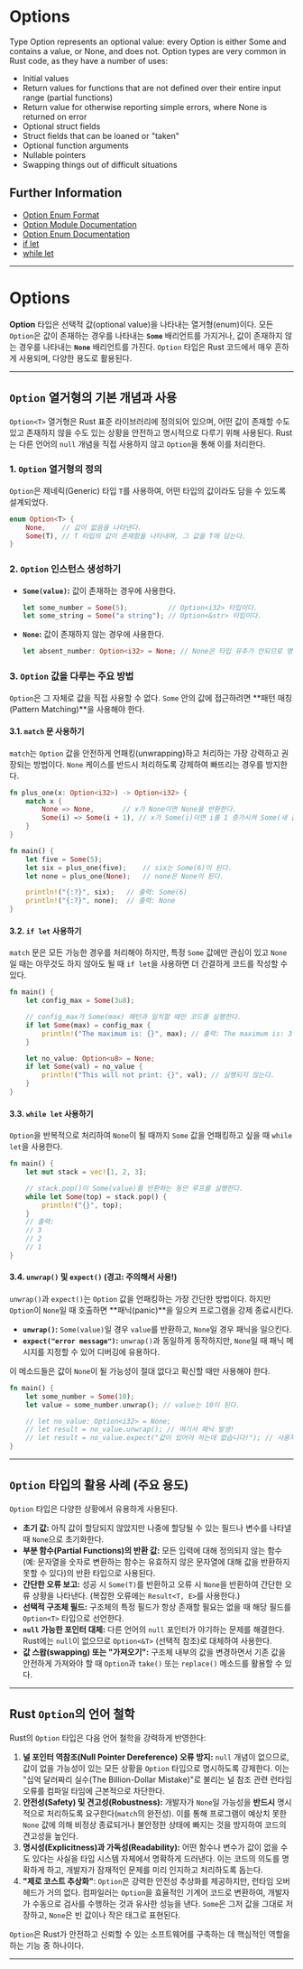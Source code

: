 # Options

Type Option represents an optional value: every Option is either Some and contains a value, or None, and does not.
Option types are very common in Rust code, as they have a number of uses:

- Initial values
- Return values for functions that are not defined over their entire input range (partial functions)
- Return value for otherwise reporting simple errors, where None is returned on error
- Optional struct fields
- Struct fields that can be loaned or "taken"
- Optional function arguments
- Nullable pointers
- Swapping things out of difficult situations

## Further Information

- [Option Enum Format](https://doc.rust-lang.org/book/ch10-01-syntax.html#in-enum-definitions)
- [Option Module Documentation](https://doc.rust-lang.org/std/option/)
- [Option Enum Documentation](https://doc.rust-lang.org/std/option/enum.Option.html)
- [if let](https://doc.rust-lang.org/rust-by-example/flow_control/if_let.html)
- [while let](https://doc.rust-lang.org/rust-by-example/flow_control/while_let.html)

---

# Options

**Option** 타입은 선택적 값(optional value)을 나타내는 열거형(enum)이다. 모든 `Option`은 값이 존재하는 경우를 나타내는 **`Some`** 배리언트를 가지거나, 값이 존재하지 않는 경우를 나타내는 **`None`** 배리언트를 가진다. `Option` 타입은 Rust 코드에서 매우 흔하게 사용되며, 다양한 용도로 활용된다.

---

## `Option` 열거형의 기본 개념과 사용

`Option<T>` 열거형은 Rust 표준 라이브러리에 정의되어 있으며, 어떤 값이 존재할 수도 있고 존재하지 않을 수도 있는 상황을 안전하고 명시적으로 다루기 위해 사용된다. Rust는 다른 언어의 `null` 개념을 직접 사용하지 않고 `Option`을 통해 이를 처리한다.

### 1\. `Option` 열거형의 정의

`Option`은 제네릭(Generic) 타입 `T`를 사용하여, 어떤 타입의 값이라도 담을 수 있도록 설계되었다.

```rust
enum Option<T> {
    None,    // 값이 없음을 나타낸다.
    Some(T), // T 타입의 값이 존재함을 나타내며, 그 값을 T에 담는다.
}
```

### 2\. `Option` 인스턴스 생성하기

- **`Some(value)`:** 값이 존재하는 경우에 사용한다.
  ```rust
  let some_number = Some(5);          // Option<i32> 타입이다.
  let some_string = Some("a string"); // Option<&str> 타입이다.
  ```
- **`None`:** 값이 존재하지 않는 경우에 사용한다.
  ```rust
  let absent_number: Option<i32> = None; // None은 타입 유추가 안되므로 명시해야 한다.
  ```

### 3\. `Option` 값을 다루는 주요 방법

`Option`은 그 자체로 값을 직접 사용할 수 없다. `Some` 안의 값에 접근하려면 \*\*패턴 매칭(Pattern Matching)\*\*을 사용해야 한다.

#### 3.1. `match` 문 사용하기

`match`는 `Option` 값을 안전하게 언패킹(unwrapping)하고 처리하는 가장 강력하고 권장되는 방법이다. `None` 케이스를 반드시 처리하도록 강제하여 빠뜨리는 경우를 방지한다.

```rust
fn plus_one(x: Option<i32>) -> Option<i32> {
    match x {
        None => None,       // x가 None이면 None을 반환한다.
        Some(i) => Some(i + 1), // x가 Some(i)이면 i를 1 증가시켜 Some(새 값)을 반환한다.
    }
}

fn main() {
    let five = Some(5);
    let six = plus_one(five);    // six는 Some(6)이 된다.
    let none = plus_one(None);   // none은 None이 된다.

    println!("{:?}", six);   // 출력: Some(6)
    println!("{:?}", none);  // 출력: None
}
```

#### 3.2. `if let` 사용하기

`match` 문은 모든 가능한 경우를 처리해야 하지만, 특정 `Some` 값에만 관심이 있고 `None`일 때는 아무것도 하지 않아도 될 때 `if let`을 사용하면 더 간결하게 코드를 작성할 수 있다.

```rust
fn main() {
    let config_max = Some(3u8);

    // config_max가 Some(max) 패턴과 일치할 때만 코드를 실행한다.
    if let Some(max) = config_max {
        println!("The maximum is: {}", max); // 출력: The maximum is: 3
    }

    let no_value: Option<u8> = None;
    if let Some(val) = no_value {
        println!("This will not print: {}", val); // 실행되지 않는다.
    }
}
```

#### 3.3. `while let` 사용하기

`Option`을 반복적으로 처리하여 `None`이 될 때까지 `Some` 값을 언패킹하고 싶을 때 `while let`을 사용한다.

```rust
fn main() {
    let mut stack = vec![1, 2, 3];

    // stack.pop()이 Some(value)를 반환하는 동안 루프를 실행한다.
    while let Some(top) = stack.pop() {
        println!("{}", top);
    }
    // 출력:
    // 3
    // 2
    // 1
}
```

#### 3.4. `unwrap()` 및 `expect()` (경고: 주의해서 사용\!)

`unwrap()`과 `expect()`는 `Option` 값을 언패킹하는 가장 간단한 방법이다. 하지만 `Option`이 `None`일 때 호출하면 \*\*패닉(panic)\*\*을 일으켜 프로그램을 강제 종료시킨다.

- **`unwrap()`:** `Some(value)`일 경우 `value`를 반환하고, `None`일 경우 패닉을 일으킨다.
- **`expect("error message")`:** `unwrap()`과 동일하게 동작하지만, `None`일 때 패닉 메시지를 지정할 수 있어 디버깅에 유용하다.

이 메소드들은 값이 `None`이 될 가능성이 절대 없다고 확신할 때만 사용해야 한다.

```rust
fn main() {
    let some_number = Some(10);
    let value = some_number.unwrap(); // value는 10이 된다.

    // let no_value: Option<i32> = None;
    // let result = no_value.unwrap(); // 여기서 패닉 발생!
    // let result = no_value.expect("값이 있어야 하는데 없습니다!"); // 사용자 정의 메시지와 함께 패닉 발생!
}
```

---

## `Option` 타입의 활용 사례 (주요 용도)

`Option` 타입은 다양한 상황에서 유용하게 사용된다.

- **초기 값:** 아직 값이 할당되지 않았지만 나중에 할당될 수 있는 필드나 변수를 나타낼 때 `None`으로 초기화한다.
- **부분 함수(Partial Functions)의 반환 값:** 모든 입력에 대해 정의되지 않는 함수(예: 문자열을 숫자로 변환하는 함수는 유효하지 않은 문자열에 대해 값을 반환하지 못할 수 있다)의 반환 타입으로 사용된다.
- **간단한 오류 보고:** 성공 시 `Some(T)`를 반환하고 오류 시 `None`을 반환하여 간단한 오류 상황을 나타낸다. (복잡한 오류에는 `Result<T, E>`를 사용한다.)
- **선택적 구조체 필드:** 구조체의 특정 필드가 항상 존재할 필요는 없을 때 해당 필드를 `Option<T>` 타입으로 선언한다.
- **`null` 가능한 포인터 대체:** 다른 언어의 `null` 포인터가 야기하는 문제를 해결한다. Rust에는 `null`이 없으므로 `Option<&T>` (선택적 참조)로 대체하여 사용한다.
- **값 스왑(swapping) 또는 "가져오기":** 구조체 내부의 값을 변경하면서 기존 값을 안전하게 가져와야 할 때 `Option`과 `take()` 또는 `replace()` 메소드를 활용할 수 있다.

---

## Rust `Option`의 언어 철학

Rust의 `Option` 타입은 다음 언어 철학을 강력하게 반영한다:

1.  **널 포인터 역참조(Null Pointer Dereference) 오류 방지:** `null` 개념이 없으므로, 값이 없을 가능성이 있는 모든 상황을 `Option` 타입으로 명시하도록 강제한다. 이는 "십억 달러짜리 실수(The Billion-Dollar Mistake)"로 불리는 널 참조 관련 런타임 오류를 컴파일 타임에 근본적으로 차단한다.
2.  **안전성(Safety) 및 견고성(Robustness):** 개발자가 `None`일 가능성을 **반드시** 명시적으로 처리하도록 요구한다(`match`의 완전성). 이를 통해 프로그램이 예상치 못한 `None` 값에 의해 비정상 종료되거나 불안정한 상태에 빠지는 것을 방지하여 코드의 견고성을 높인다.
3.  **명시성(Explicitness)과 가독성(Readability):** 어떤 함수나 변수가 값이 없을 수도 있다는 사실을 타입 시스템 자체에서 명확하게 드러낸다. 이는 코드의 의도를 명확하게 하고, 개발자가 잠재적인 문제를 미리 인지하고 처리하도록 돕는다.
4.  **"제로 코스트 추상화"**: `Option`은 강력한 안전성 추상화를 제공하지만, 런타임 오버헤드가 거의 없다. 컴파일러는 `Option`을 효율적인 기계어 코드로 변환하여, 개발자가 수동으로 검사를 수행하는 것과 유사한 성능을 낸다. `Some`은 그저 값을 그대로 저장하고, `None`은 빈 값이나 작은 태그로 표현된다.

`Option`은 Rust가 안전하고 신뢰할 수 있는 소프트웨어를 구축하는 데 핵심적인 역할을 하는 기능 중 하나이다.

---
